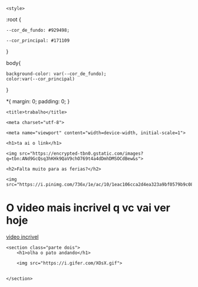 <html lang="pt-br">

    <style>
:root {

    --cor_de_fundo: #929498;

    --cor_principal: #171109
}

body{

    background-color: var(--cor_de_fundo);
    color:var(--cor_principal)
}

*{
    margin: 0;
    padding: 0;
}
    </style>

<head>

	<title>trabalho</title>

	<meta charset="utf-8">

	<meta name="viewport" content="width=device-width, initial-scale=1">
	

</head>

<body>

    <h1>ta ai o link</h1>
   
    <img src="https://encrypted-tbn0.gstatic.com/images?q=tbn:ANd9GcQsq3hKHk9QaV9chO769t4a4dDmhDMSOCdBew&s">
   
    <h2>Falta muito para as ferias?</h2>

    <img src="https://i.pinimg.com/736x/1e/ac/10/1eac106cca2d4ea323a9bf0579b9c088.jpg">
  <h1>O video mais incrivel q vc vai ver hoje</h1>  <a href="https://www.youtube.com/watch?v=1LE3V9PE3GU">video incrivel</a>

    <section class="parte dois">
        <h1>olha o pato andando</h1>

        <img src="https://i.gifer.com/XOsX.gif">
        
        
    </section>
</body>

</html>
